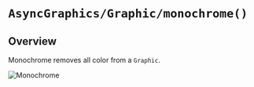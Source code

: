 # ``AsyncGraphics/Graphic/monochrome()``

## Overview

Monochrome removes all color from a ``Graphic``.

![Monochrome](http://async.graphics/Images/Effects/Color-Shift-Monochrome.png)
